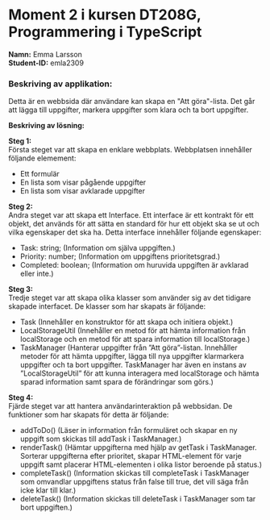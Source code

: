 # Moment 2 i kursen DT208G, Programmering i TypeScript
**Namn:** Emma Larsson\
**Student-ID:** emla2309

### Beskriving av applikation:

Detta är en webbsida där användare kan skapa en "Att göra"-lista. Det går att lägga till uppgifter, markera uppgifter som klara och ta bort uppgifter.

**Beskriving av lösning:**

**Steg 1:**\
Första steget var att skapa en enklare webbplats. Webbplatsen innehåller följande elemement:

* Ett formulär
* En lista som visar pågående uppgifter
* En lista som visar avklarade uppgifter

**Steg 2:**\
Andra steget var att skapa ett Interface. Ett interface är ett kontrakt för ett objekt, det används för att sätta en standard för hur ett objekt ska se ut och vilka egenskaper det ska ha. Detta interface innehåller följande egenskaper:
* Task: string; (Information om själva uppgiften.)
* Priority: number; (Information om uppgiftens prioritetsgrad.)
* Completed: boolean; (Information om huruvida uppgiften är avklarad eller inte.)

**Steg 3:**\
Tredje steget var att skapa olika klasser som använder sig av det tidigare skapade interfacet. De klasser som har skapats är följande:
* Task (Innehåller en konstruktor för att skapa och initiera objekt.)
* LocalStorageUtil (Innehåller en metod för att hämta information från localStorage och en metod för att spara information till localStorage.)
* TaskManager (Hanterar uppgifter från ”Att göra”-listan. Innehåller metoder för att hämta uppgifter, lägga till nya uppgifter klarmarkera uppgifter och ta bort uppgifter. TaskManager har även en instans av ”LocalStorageUtil” för att kunna interagera med localStorage och hämta sparad information samt spara de förändringar som görs.)

**Steg 4:**\
Fjärde steget var att hantera användarinteraktion på webbsidan. De funktioner som har skapats för detta är följande:
* addToDo() (Läser in information från formuläret och skapar en ny uppgift som skickas till addTask i TaskManager.)
* renderTask() (Hämtar uppgifterna med hjälp av getTask i TaskManager. Sorterar uppgifterna efter prioritet, skapar HTML-element för varje uppgift samt placerar HTML-elementen i olika listor beroende på status.)
* completeTask() (Information skickas till completeTask i TaskManager som omvandlar uppgiftens status från false till true, det vill säga från icke klar till klar.)
* deleteTask() (Information skickas till deleteTask i TaskManager som tar bort uppgiften.)
